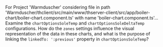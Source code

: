 For Project 'Warmduscher' considering file in path 'Warmduscher/thclient/src/main/www/thserver-client/src/app/boiler-chart/boiler-chart.component.ts' with name 'boiler-chart.component.ts'... 
Examine the `chartOptionsSoleTemp` and `chartOptionsSoleDeltaTemp` configurations.  How do the `zones` settings influence the visual representation of the data in these charts, and what is the purpose of linking the `linkedTo: ':previous'` property in `chartOptionsSoleTemp`?